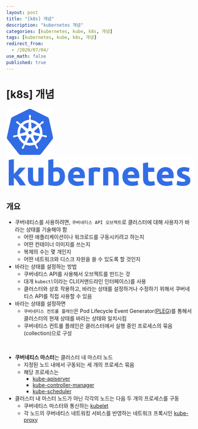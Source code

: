 ```yaml
---
layout: post
title: "[k8s] 개념"
description: "kubernetes 개념"
categories: [kubernetes, kube, k8s, 개념]
tags: [kubernetes, kube, k8s, 개념]
redirect_from:
  - /2020/07/04/
use_math: false
published: true
---
```


# [k8s] 개념

<img src="/assets/images/posts/logos/k8s-logo.svg" width="128" height="128"><img src="/assets/images/posts/logos/k8s_name_blue.svg">

## 개요

- 쿠버네티스를 사용하려면, `쿠버네티스 API 오브젝트`로 클러스터에 대해 사용자가 바라는 상태를 기술해야 함
  - 어떤 애플리케이션이나 워크로드를 구동시키려고 하는지
  - 어떤 컨테이너 이미지를 쓰는지
  - 복제의 수는 몇 개인지
  - 어떤 네트워크와 디스크 자원을 쓸 수 있도록 할 것인지
- 바라는 상태를 설정하는 방법
  - 쿠버네티스 API를 사용해서 오브젝트를 만드는 것
  - 대개 `kubectl`이라는 CLI(커맨드라인 인터페이스)를 사용
  - 클러스터와 상호 작용하고, 바라는 상태를 설정하거나 수정하기 위해서 쿠버네티스 API를 직접 사용할 수 있음
- 바라는 상태를 설정하면
  - `쿠버네티스 컨트롤 플레인`은 Pod Lifecycle Event Generator([PLEG](https://github.com/kubernetes/community/blob/master/contributors/design-proposals/node/pod-lifecycle-event-generator.md))를 통해서 클러스터의 현재 상태를 바라는 상태와 일치시킴
  - 쿠버네티스 컨트롤 플레인은 클러스터에서 실행 중인 프로세스의 묶음(collection)으로 구성

<br/>

- <b>쿠버네티스 마스터</b>는 클러스터 내 마스터 노드
  - 지정된 노드 내에서 구동되는 세 개의 프로세스 묶음
  - 해당 프로세스는
    - [kube-apiserver](https://kubernetes.io/docs/reference/command-line-tools-reference/kube-apiserver/)
    - [kube-controller-manager](https://kubernetes.io/docs/reference/command-line-tools-reference/kube-controller-manager/)
    - [kube-scheduler](https://kubernetes.io/docs/reference/command-line-tools-reference/kube-scheduler/)
- 클러스터 내 마스터 노드가 아닌 각각의 노드는 다음 두 개의 프로세스를 구동
  - 쿠버네티스 마스터와 통신하는 [kubelet](https://kubernetes.io/docs/reference/command-line-tools-reference/kubelet/)
  - 각 노드의 쿠버네티스 네트워킹 서비스를 반영하는 네트워크 프록시인 [kube-proxy](https://kubernetes.io/docs/reference/command-line-tools-reference/kube-proxy/)
